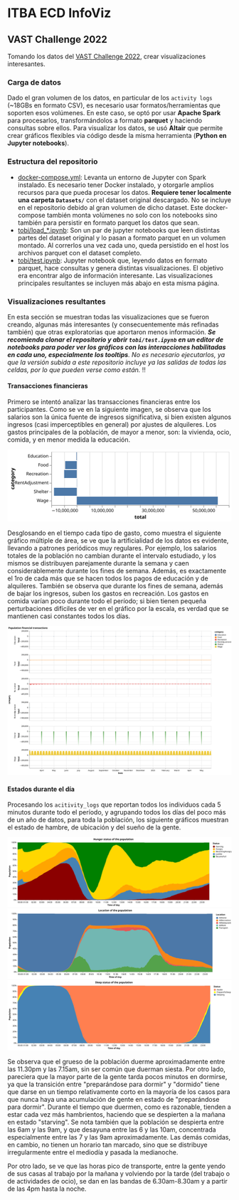 # ITBA ECD InfoViz
## VAST Challenge 2022

Tomando los datos del [VAST Challenge 2022](https://vast-challenge.github.io/2022/description.html), crear visualizaciones interesantes.

### Carga de datos

Dado el gran volumen de los datos, en particular de los `activity logs` (~18GBs en formato CSV), es necesario usar formatos/herramientas que soporten esos volúmenes. En este caso, se optó por usar **Apache Spark** para procesarlos, transformándolos a formato **parquet** y haciendo consultas sobre ellos. Para visualizar los datos, se usó **Altair** que permite crear gráficos flexibles via código desde la misma herramienta (**Python en Jupyter notebooks**).

### Estructura del repositorio

- [docker-compose.yml](https://github.com/toblich/itba-ecd-vast/blob/main/docker-compose.yml): Levanta un entorno de Jupyter con Spark instalado. Es necesario tener Docker instalado, y otorgarle amplios recursos para que pueda procesar los datos. **Requiere tener localmente una carpeta `Datasets/`** con el dataset original descargado. No se incluye en el repositorio debido al gran volumen de dicho dataset. Este docker-compose también monta volúmenes no solo con los notebooks sino también para persistir en formato parquet los datos que sean.
- [tobi/load_*.ipynb](https://github.com/toblich/itba-ecd-vast/tree/main/tobi): Son un par de jupyter notebooks que leen distintas partes del dataset original y lo pasan a formato parquet en un volumen montado. Al correrlos una vez cada uno, queda persistido en el host los archivos parquet con el dataset completo.
- [tobi/test.ipynb](https://github.com/toblich/itba-ecd-vast/blob/main/tobi/test.ipynb): Jupyter notebook que, leyendo datos en formato parquet, hace consultas y genera distintas visualizaciones. El objetivo era encontrar algo de información interesante. Las visualizaciones principales resultantes se incluyen más abajo en esta misma página.

### Visualizaciones resultantes

En esta sección se muestran todas las visualizaciones que se fueron creando, algunas más interesantes (y consecuentemente más refinadas también) que otras exploratorias que aportaron menos información. _**Se recomienda clonar el repositorio y abrir `tobi/test.ipynb` en un editor de notebooks para poder ver los gráficos con las interacciones habilitadas en cada uno, especialmente los tooltips**. No es necesario ejecutarlos, ya que la versión subida a este repositorio incluye ya las salidas de todas las celdas, por lo que pueden verse como están._ :bangbang:

#### Transacciones financieras

Primero se intentó analizar las transacciones financieras entre los participantes. Como se ve en la siguiente imagen, se observa que los salarios son la única fuente de ingresos significativa, si bien existen algunos ingresos (casi imperceptibles en general) por ajustes de alquileres. Los gastos principales de la población, de mayor a menor, son: la vivienda, ocio, comida, y en menor medida la educación.

![total-transactions](./tobi/viz/total-transactions-by-category-bars.svg)

Desglosando en el tiempo cada tipo de gasto, como muestra el siguiente gráfico múltiple de área, se ve que la artificialidad de los datos es evidente, llevando a patrones periódicos muy regulares. Por ejemplo, los salarios totales de la población no cambian durante el intervalo estudiado, y los mismos se distribuyen parejamente durante la  semana y caen considerablemente durante los fines de semana. Además, es exactamente el 1ro de cada más que se hacen todos los pagos de educación y de alquileres. También se observa que durante los fines de semana, además de bajar los ingresos, suben los gastos en recreación. Los gastos en comida varían poco durante todo el período; si bien tienen pequeña perturbaciones difíciles de ver en el gráfico por la escala, es verdad que se mantienen casi constantes todos los días.

![transaction-trellis](./tobi/viz/transaction-trellis-area.svg)

#### Estados durante el día

Procesando los `acitivity_logs` que reportan todos los individuos cada 5 minutos durante todo el período, y agrupando todos los días del poco más de un año de datos, para toda la población, los siguiente gráficos muestran el estado de hambre, de ubicación y del sueño de la gente.

![hunger](./tobi/viz/hunger-status-area.svg)
![location](./tobi/viz/location-area.svg)
![sleep](./tobi/viz/sleep-status-area.svg)

Se observa que el grueso de la población duerme aproximadamente entre las 11.30pm y las 7.15am, sin ser común que duerman siesta. Por otro lado, pareciera que la mayor parte de la gente tarda pocos minutos en dormirse, ya que la transición entre "preparándose para dormir" y "dormido" tiene que darse en un tiempo relativamente corto en la mayoría de los casos para que nunca haya una acumulación de gente en estado de "preparándose para dormir". Durante el tiempo que duermen, como es razonable, tienden a estar cada vez más hambrientos, haciendo que se despierten a la mañana en estado "starving". Se nota también que la población se despierta entre las 6am y las 9am, y que desayuna entre las 6 y las 10am, concentrada especialmente entre las 7 y las 9am aproximadamente. Las demás comidas, en cambio, no tienen un horario tan marcado, sino que se distribuye irregularmente entre el mediodía y pasada la medianoche.

Por otro lado, se ve que las horas pico de transporte, entre la gente yendo de sus casas al trabajo por la mañana y volviendo por la tarde (del trabajo o de actividades de ocio), se dan en las bandas de 6.30am-8.30am y a partir de las 4pm hasta la noche.
